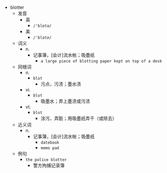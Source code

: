 - blotter
  - 发音
    - 英
      - `/'blɒtə/`
    - 美
      - `/'blɑtɚ/`
  - 词义
    - n.
      - 记事簿，[会计]流水帐；吸墨纸
        - `a large piece of blotting paper kept on top of a desk`
  - 同根词
    - n.
      - `blot`
        - 污点，污渍；墨水渍
    - vi.
      - `blot`
        - 吸墨水；弄上墨渍或污渍
    - vt.
      - `blot`
        - 涂污，弄脏；用吸墨纸弄干（或除去）
  - 近义词
    - n.
      - 记事簿，[会计]流水帐；吸墨纸
        - `datebook`
        - `memo pad`
  - 例句
    - `the police blotter`
      - 警方拘捕记录簿


